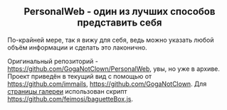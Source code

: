 <h2 align="center">PersonalWeb - один из лучших способов представить себя</h2>
По-крайней мере, так я вижу для себя, ведь можно указать любой объём информации и сделать это лаконично.

Оригинальный репозиторий - https://github.com/GogaNotClown/PersonalWeb, увы, но уже в архиве.
Проект приведён в текущий вид с помощью от https://github.com/immails, https://github.com/GogaNotClown.
Для [страницы галереи](https://github.com/IgordosDev/PersonalWeb/tree/master/gallery) использован скрипт https://github.com/feimosi/baguetteBox.js.